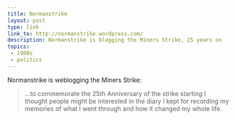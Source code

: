 ```yaml
---
title: Normanstrike
layout: post
type: link
link_to: http://normanstrike.wordpress.com/
description: Normanstrike is blogging the Miners Strike, 25 years on
topics:
 - 1980s
 - politics
---
```

Normanstrike is weblogging the Miners Strike:
> ...to commemorate the 25th Anniversary of the strike starting I thought people might be interested in the diary I kept for recording my memories of what I went through and how it changed my whole life.
